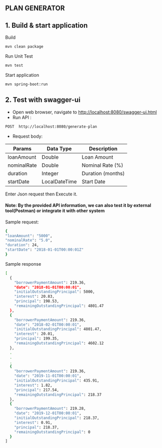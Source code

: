 ## PLAN GENERATOR

## 1. Build & start application
Build
```sh
mvn clean package
```
Run Unit Test
```sh
mvn test
```
Start application
```sh
mvn spring-boot:run
```
## 2. Test with swagger-ui
- Open web browser, navigate to 
[http://localhost:8080/swagger-ui.html](http://localhost:8080/swagger-ui.html )
- Run API : 
```sh
POST  http://localhost:8080/generate-plan 
```
* Request body:

|Params | Data Type | Description |
|-------|-------|-------| 
|loanAmount | Double | Loan Amount |
|nominalRate | Double | Nominal Rate (%) |
|duration | Integer | Duration (months) |
|startDate | LocalDateTime | Start Date |

Enter Json request then Execute it.

#### Note: By the provided API information, we can also test it by external tool(Postman) or integrate it with other system    

Sample request:
```sh
{
"loanAmount": "5000",
"nominalRate": "5.0",
"duration": 24,
"startDate": "2018-01-01T00:00:01Z"
}
```

Sample response 
```sh
[
  {
    "borrowerPaymentAmount": 219.36,
    "date": "2018-01-01T00:00:01",
    "initialOutstandingPrincipal": 5000,
    "interest": 20.83,
    "principal": 198.53,
    "remainingOutstandingPrincipal": 4801.47
  },
  {
    "borrowerPaymentAmount": 219.36,
    "date": "2018-02-01T00:00:01",
    "initialOutstandingPrincipal": 4801.47,
    "interest": 20.01,
    "principal": 199.35,
    "remainingOutstandingPrincipal": 4602.12
  },
  .
  .
  .
  {
    "borrowerPaymentAmount": 219.36,
    "date": "2019-11-01T00:00:01",
    "initialOutstandingPrincipal": 435.91,
    "interest": 1.82,
    "principal": 217.54,
    "remainingOutstandingPrincipal": 218.37
  },
  {
    "borrowerPaymentAmount": 219.28,
    "date": "2019-12-01T00:00:01",
    "initialOutstandingPrincipal": 218.37,
    "interest": 0.91,
    "principal": 218.37,
    "remainingOutstandingPrincipal": 0
  }
]
```
